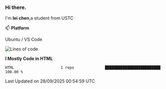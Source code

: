 ### Hi there.
I'm **lei chen**,a student from USTC

📫 **Platform**

Ubuntu / VS Code

<!--START_SECTION:waka-->
![Lines of code](https://img.shields.io/badge/From%20Hello%20World%20I%27ve%20Written-12.0%20thousand%20lines%20of%20code-blue)

**I Mostly Code in HTML** 

```text
HTML                     1 repo              █████████████████████████   100.00 % 
```




 Last Updated on 28/09/2025 00:54:59 UTC
<!--END_SECTION:waka-->
